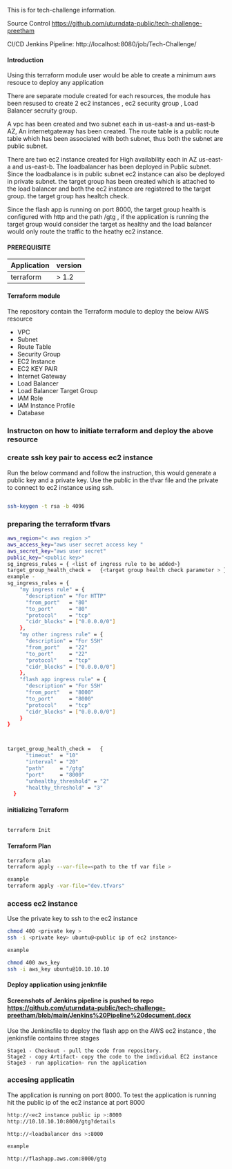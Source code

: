 This is for tech-challenge information.

Source Control
https://github.com/uturndata-public/tech-challenge-preetham


CI/CD Jenkins Pipeline:
http://localhost:8080/job/Tech-Challenge/

#### Introduction
Using this terraform module user would be able to create a minimum aws resouce to deploy any application

There are separate module created for each resources, the module has been resused to create 2 ec2 instances , ec2 security group , Load Balancer secruity group.

A vpc has been created and two subnet each in us-east-a and us-east-b AZ, An internetgateway has been created. The route table is a public route table which has been associated with both subnet, thus both the subnet are public subnet.

There are two ec2 instance created for High availability each in AZ us-east-a and us-east-b. The loadbalancer has been deployed in Public subnet. Since the loadbalance is in public subnet ec2 instance can also be deployed in private subnet. the target group has been created which is attached to the load balancer and both the ec2 instance are registered to the target group. the target group has healtch check.

Since the flash app is running on port 8000, the target group health is configured with http and the path /gtg , if the application is running the target group would consider the target as healthy and the load balancer would only route the traffic to the heathy ec2 instance.


#### PREREQUISITE
|Application | version|
|------------|-------------|
| terraform  |  > 1.2|

#### Terraform module 
The repository contain the Terraform module to deploy the below AWS resource
* VPC
* Subnet
* Route Table
* Security Group
* EC2 Instance
* EC2 KEY PAIR
* Internet Gateway
* Load Balancer
* Load Balancer Target Group
* IAM Role
* IAM Instance Profile
* Database

### Instructon on how to initiate terraform and deploy the above resource

### create ssh key pair to access ec2 instance

Run the below command and follow the instruction, this would generate a public key and a private key. Use the public in the tfvar file and the private to connect to ec2 instance using ssh.
```sh

ssh-keygen -t rsa -b 4096
```
### preparing the terraform tfvars

```sh
aws_region="< aws region >"
aws_access_key="aws user secret access key "
aws_secret_key="aws user secret"
public_key="<public key>"
sg_ingress_rules = { <list of ingress rule to be added>}
target_group_health_check =   {<target group health check parameter > } 
example - 
sg_ingress_rules = {
    "my ingress rule" = {
      "description" = "For HTTP"
      "from_port"   = "80"
      "to_port"     = "80"
      "protocol"    = "tcp"
      "cidr_blocks" = ["0.0.0.0/0"]
    },
    "my other ingress rule" = {
      "description" = "For SSH"
      "from_port"   = "22"
      "to_port"     = "22"
      "protocol"    = "tcp"
      "cidr_blocks" = ["0.0.0.0/0"]
    },
    "flash app ingress rule" = {
      "description" = "For SSH"
      "from_port"   = "8000"
      "to_port"     = "8000"
      "protocol"    = "tcp"
      "cidr_blocks" = ["0.0.0.0/0"]
    }
}



target_group_health_check =   {
      "timeout"  = "10"
      "interval" = "20"
      "path"     = "/gtg"
      "port"     = "8000"
      "unhealthy_threshold" = "2"
      "healthy_threshold" = "3"
  }
```

#### initializing Terraform 

```sh

terraform Init 
```
#### Terraform Plan

```sh
terraform plan
terraform apply --var-file=<path to the tf var file > 

example 
terraform apply -var-file="dev.tfvars" 
```

### access ec2 instance
Use the private key to ssh to the ec2 instance

```sh
chmod 400 <private key >
ssh -i <private key> ubuntu@<public ip of ec2 instance>

example 

chmod 400 aws_key
ssh -i aws_key ubuntu@10.10.10.10
```
#### Deploy application using jenknfile
#### Screenshots of Jenkins pipeline is pushed to repo https://github.com/uturndata-public/tech-challenge-preetham/blob/main/Jenkins%20Pipeline%20document.docx
Use the Jenkinsfile to deploy the flash app on the AWS ec2 instance , the jenkinsfile contains three stages 
```
Stage1 - Checkout - pull the code from repository.
Stage2 - copy Artifact- copy the code to the individual EC2 instance
Stage3 - run application- run the application 
```

### accesing applicatin 
The application is running on port 8000. To test the application is running hit the public ip of the ec2 instance at port 8000 
```sh
http://<ec2 instance public ip >:8000
http://10.10.10.10:8000/gtg?details

```

```sh
http://<loadbalancer dns >:8000

example 

http://flashapp.aws.com:8000/gtg
```


